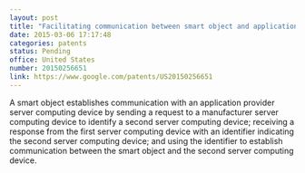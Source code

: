 ```yaml
---
layout: post
title: "Facilitating communication between smart object and application provider"
date: 2015-03-06 17:17:48
categories: patents
status: Pending
office: United States
number: 20150256651
link: https://www.google.com/patents/US20150256651
---
```


A smart object establishes communication with an application provider server computing device by sending a request to a manufacturer server computing device to identify a second server computing device; receiving a response from the first server computing device with an identifier indicating the second server computing device; and using the identifier to establish communication between the smart object and the second server computing device.

